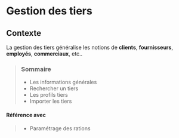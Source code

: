 # Gestion des tiers

## Contexte

La gestion des tiers généralise les notions de **clients**, **fournisseurs**, **employés**, **commerciaux**, etc..

> ### Sommaire
>
> * Les informations générales
> * Rechercher un tiers
> * Les profils tiers
> * Importer les tiers

#### Référence avec

> * Paramétrage des rations
